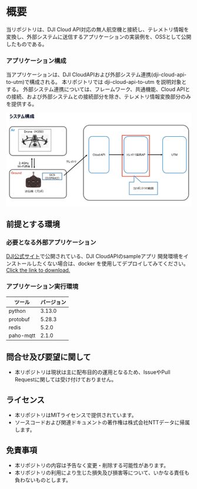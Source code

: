# 概要

当リポジトリは、DJI Cloud API対応の無人航空機と接続し、テレメトリ情報を変換し、外部システムに送信するアプリケーションの実装例を、OSSとして公開したものである。

### アプリケーション構成

当アプリケーションは、DJI CloudAPIおよび外部システム連携(dji-cloud-api-to-utm)で構成される。
本リポジトリでは dji-cloud-api-to-utm を説明対象とする。
外部システム連携については、フレームワーク、共通機能、Cloud APIとの接続、および外部システムとの接続部分を除き、テレメトリ情報変換部分のみを提供する。

<img alt="アプリケーション概要図" src="docs/img/overview.png">

## 前提とする環境
### 必要となる外部アプリケーション
 [DJI公式サイト](https://developer.dji.com/doc/cloud-api-tutorial/en/)で公開されている、DJI CloudAPIのsampleアプリ
 開発環境をインストールしたくない場合は、docker を使用してデプロイしてみてください。 [Click the link to download.](https://terra-sz-hc1pro-cloudapi.oss-cn-shenzhen.aliyuncs.com/c0af9fe0d7eb4f35a8fe5b695e4d0b96/docker/cloud_api_sample_docker.zip)

### アプリケーション実行環境

| ツール    | バージョン |
| --------  | ---------  |
| python    |  3.13.0    |
| protobuf  |  5.28.3    |
| redis     |  5.2.0     |
| paho-mqtt |  2.1.0     |

## 問合せ及び要望に関して

- 本リポジトリは現状は主に配布目的の運用となるため、IssueやPull Requestに関しては受け付けておりません。

## ライセンス

- 本リポジトリはMITライセンスで提供されています。
- ソースコードおよび関連ドキュメントの著作権は株式会社NTTデータに帰属します。

## 免責事項

- 本リポジトリの内容は予告なく変更・削除する可能性があります。
- 本リポジトリの利用により生じた損失及び損害等について、いかなる責任も負わないものとします。


